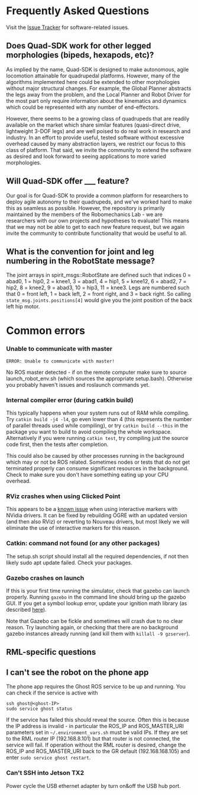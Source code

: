 # Frequently Asked Questions

Visit the [Issue Tracker](https://github.com/robomechanics/quad-sdk/issues) for software-related issues.

## Does Quad-SDK work for other legged morphologies (bipeds, hexapods, etc)?
As implied by the name, Quad-SDK is designed to make autonomous, agile locomotion attainable for quadrupedal platforms. However, many of the algorithms implemented here could be extended to other morphologies without major structural changes. For example, the Global Planner abstracts the legs away from the problem, and the Local Planner and Robot Driver for the most part only require information about the kinematics and dynamics which could be represented with any number of end-effectors.

However, there seems to be a growing class of quadrupeds that are readily available on the market which share similar features (quasi-direct drive, lightweight 3-DOF legs) and are well poised to do real work in research and industry. In an effort to provide useful, tested software without excessive overhead caused by many abstraction layers, we restrict our focus to this class of platform. That said, we invite the community to extend the software as desired and look forward to seeing applications to more varied morphologies.

## Will Quad-SDK offer ___ feature?

Our goal is for Quad-SDK to provide a common platform for researchers to deploy agile autonomy to their quadrupeds, and we've worked hard to make this as seamless as possible. However, the repository is primarily maintained by the members of the Robomechanics Lab - we are researchers with our own projects and hypotheses to evaluate! This means that we may not be able to get to each new feature request, but we again invite the community to contribute functionality that would be useful to all.

## What is the convention for joint and leg numbering in the RobotState message?
The joint arrays in spirit_msgs::RobotState are defined such that indices 0 = abad0, 1 = hip0, 2 = knee1, 3 = abad1, 4 = hip1, 5 = knee12, 6 = abad2, 7 = hip2, 8 = knee2, 9 = abad3, 10 = hip3, 11 = knee3. Legs are numbered such that 0 = front left, 1 = back left, 2  = front right, and 3 = back right. So calling `state_msg.joints.positions[4]` would give you the joint position of the back left hip motor.

# Common errors

### Unable to communicate with master
```
ERROR: Unable to communicate with master!
```
No ROS master detected - if on the remote computer make sure to source launch_robot_env.sh (which sources the appropriate setup.bash). Otherwise you probably haven't issues and roslaunch commands yet.

### Internal compiler error (during catkin build)
This typically happens when your system runs out of RAM while compiling. Try `catkin build -j4 -l4`, go even lower than 4 (this represents the number of parallel threads used while compiling), or try `catkin build --this` in the package you want to build to avoid compiling the whole workspace. Alternatively if you were running `catkin test`, try compiling just the source code first, then the tests after completion.

This could also be caused by other processes running in the background which may or not be ROS related. Sometimes nodes or tests that do not get terminated properly can consume significant resources in the background. Check to make sure you don't have something eating up your CPU overhead.

### RViz crashes when using Clicked Point
This appears to be a [known issue](https://github.com/ros-visualization/rviz/issues/1082) when using interactive markers with NVidia drivers. It can be fixed by rebuilding OGRE with an updated version (and then also RViz) or reverting to Nouveau drivers, but most likely we will eliminate the use of interactive markers for this reason.

### Catkin: command not found (or any other packages)
The setup.sh script should install all the required dependencies, if not then likely sudo apt update failed. Check your packages.

### Gazebo crashes on launch
If this is your first time running the simulator, check that gazebo can launch properly. Running `gazebo` in the command line should bring up the gazebo GUI. If you get a symbol lookup error, update your ignition math library (as described [here](https://answers.gazebosim.org//question/22071/symbol-lookup-error-both-instalation-methods/)).

Note that Gazebo can be fickle and sometimes will crash due to no clear reason. Try launching again, or checking that there are no background gazebo instances already running (and kill them with `killall -9 gzserver`).

## RML-specific questions

## I can't see the robot on the phone app
The phone app requires the Ghost ROS service to be up and running. You can check if the service is active with
```
ssh ghost@<ghost-IP>
sudo service ghost status
```
If the service has failed this should reveal the source. Often this is because the IP address is invalid - in particular the ROS_IP and ROS_MASTER_URI parameters set in `~/.environment_vars.sh` must be valid IPs. If they are set to the RML router IP (192.168.8.101) but that router is not connected, the service will fail. If operation without the RML router is desired, change the ROS_IP and ROS_MASTER_URI back to the GR default (192.168.168.105) and enter `sudo service ghost restart`.

### Can't SSH into Jetson TX2
Power cycle the USB ethernet adapter by turn on&off the USB hub port.